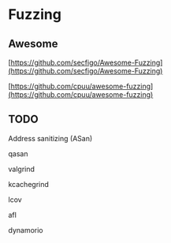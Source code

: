 # Fuzzing

## Awesome

[https://github.com/secfigo/Awesome-Fuzzing](https://github.com/secfigo/Awesome-Fuzzing)

[https://github.com/cpuu/awesome-fuzzing](https://github.com/cpuu/awesome-fuzzing)

## TODO

Address sanitizing (ASan)

qasan

valgrind

kcachegrind

lcov

afl

dynamorio
